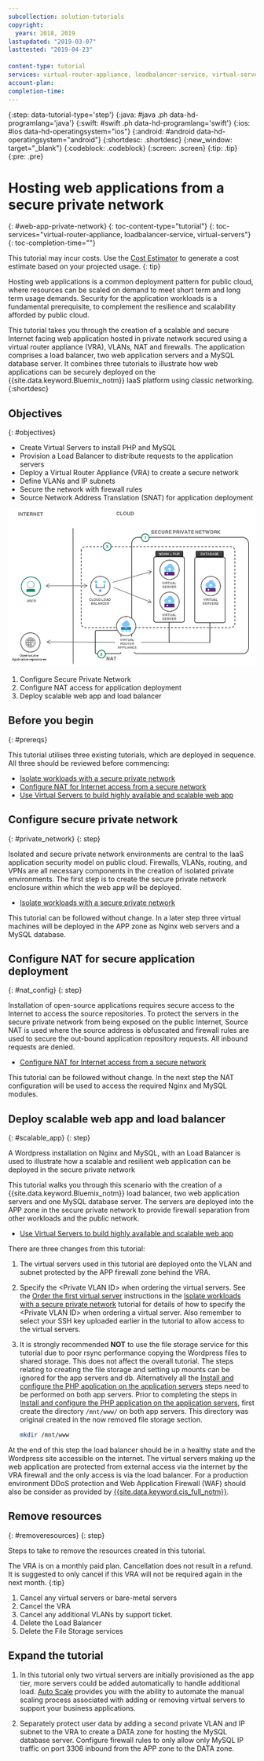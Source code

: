 ```yaml
---
subcollection: solution-tutorials
copyright:
  years: 2018, 2019
lastupdated: "2019-03-07"
lasttested: "2019-04-23"

content-type: tutorial
services: virtual-router-appliance, loadbalancer-service, virtual-servers
account-plan:
completion-time:
---
```


{:step: data-tutorial-type='step'}
{:java: #java .ph data-hd-programlang='java'}
{:swift: #swift .ph data-hd-programlang='swift'}
{:ios: #ios data-hd-operatingsystem="ios"}
{:android: #android data-hd-operatingsystem="android"}
{:shortdesc: .shortdesc}
{:new_window: target="_blank"}
{:codeblock: .codeblock}
{:screen: .screen}
{:tip: .tip}
{:pre: .pre}

# Hosting web applications from a secure private network
{: #web-app-private-network}
{: toc-content-type="tutorial"}
{: toc-services="virtual-router-appliance, loadbalancer-service, virtual-servers"}
{: toc-completion-time=""}

<!--##istutorial#-->
This tutorial may incur costs. Use the [Cost Estimator](https://{DomainName}/estimator/review) to generate a cost estimate based on your projected usage.
{: tip}
<!--#/istutorial#-->

Hosting web applications is a common deployment pattern for public cloud, where resources can be scaled on demand to meet short term and long term usage demands. Security for the application workloads is a fundamental prerequisite, to complement the resilience and scalability afforded by public cloud. 

This tutorial takes you through the creation of a scalable and secure Internet facing web application hosted in private network secured using a virtual router appliance (VRA), VLANs, NAT and firewalls. The application comprises a load balancer, two web application servers and a MySQL database server. It combines three tutorials to illustrate how web applications can be securely deployed on the {{site.data.keyword.Bluemix_notm}} IaaS platform using classic networking. 
{:shortdesc}

## Objectives
{: #objectives}

- Create Virtual Servers to install PHP and MySQL
- Provision a Load Balancer to distribute requests to the application servers
- Deploy a Virtual Router Appliance (VRA) to create a secure network
- Define VLANs and IP subnets 
- Secure the network with firewall rules
- Source Network Address Translation (SNAT) for application deployment


<p style="text-align: center;">

  ![Architecture](images/solution42-web-app-private-network/web-app-private.png)
</p>

1.	Configure Secure Private Network
2.	Configure NAT access for application deployment
3.	Deploy scalable web app and load balancer

## Before you begin
{: #prereqs}

This tutorial utilises three existing tutorials, which are deployed in sequence. All three should be reviewed before commencing:

-	[Isolate workloads with a secure private network]( https://{DomainName}/docs/solution-tutorials?topic=solution-tutorials-secure-network-enclosure#isolate-workloads-with-a-secure-private-network) 
-	[Configure NAT for Internet access from a secure network]( https://{DomainName}/docs/solution-tutorials?topic=solution-tutorials-nat-config-private#configure-firewall-rules-for-internet-access-from-a-private-network)
-	[Use Virtual Servers to build highly available and scalable web app]( https://{DomainName}/docs/solution-tutorials?topic=solution-tutorials-highly-available-and-scalable-web-application#use-virtual-servers-to-build-highly-available-and-scalable-web-app)



## Configure secure private network
{: #private_network}
{: step}

Isolated and secure private network environments are central to the IaaS application security model on public cloud. Firewalls, VLANs, routing, and VPNs are all necessary components in the creation of isolated private environments. 
The first step is to create the secure private network enclosure within which the web app will be deployed.  

- [Isolate workloads with a secure private network](https://{DomainName}/docs/solution-tutorials?topic=solution-tutorials-secure-network-enclosure#isolate-workloads-with-a-secure-private-network)

This tutorial can be followed without change. In a later step three virtual machines will be deployed in the APP zone as Nginx web servers and a MySQL database. 

## Configure NAT for secure application deployment
{: #nat_config}
{: step}

Installation of open-source applications requires secure access to the Internet to access the source repositories. To protect the servers in the secure private network from being exposed on the public Internet, Source NAT is used where the source address is obfuscated and firewall rules are used to secure the out-bound application repository requests. All inbound requests are denied. 

- [Configure NAT for Internet access from a secure network]( https://{DomainName}/docs/solution-tutorials?topic=solution-tutorials-nat-config-private#configure-firewall-rules-for-internet-access-from-a-private-network)

This tutorial can be followed without change. In the next step the NAT configuration will be used to access the required Nginx and MySQL modules.  


## Deploy scalable web app and load balancer
{: #scalable_app}
{: step}

A Wordpress installation on Nginx and MySQL, with an Load Balancer is used to illustrate how a scalable and resilient web application can be deployed in the secure private network 

This tutorial walks you through this scenario with the creation of a {{site.data.keyword.Bluemix_notm}} load balancer, two web application servers and one MySQL database server. The servers are deployed into the APP zone in the secure private network to provide firewall separation from other workloads and the public network. 

- [Use Virtual Servers to build highly available and scalable web app]( https://{DomainName}/docs/solution-tutorials?topic=solution-tutorials-highly-available-and-scalable-web-application#use-virtual-servers-to-build-highly-available-and-scalable-web-app)

There are three changes from this tutorial:

1.	The virtual servers used in this tutorial are deployed onto the VLAN and subnet protected by the APP firewall zone behind the VRA.
2. Specify the &lt;Private VLAN ID&gt; when ordering the virtual servers. See the [Order the first virtual server](https://{DomainName}/docs/solution-tutorials?topic=solution-tutorials-secure-network-enclosure#order_virtualserver) instructions in the [Isolate workloads with a secure private network]( https://{DomainName}/docs/solution-tutorials?topic=solution-tutorials-secure-network-enclosure#isolate-workloads-with-a-secure-private-network) tutorial for details of how to specify the &lt;Private VLAN ID&gt; when ordering a virtual server. Also remember to select your SSH key uploaded earlier in the tutorial to allow access to the virtual servers. 
3. It is strongly recommended **NOT** to use the file storage service for this tutorial due to poor rsync performance copying the Wordpress files to shared storage. This does not affect the overall tutorial. The steps relating to creating the file storage and setting up mounts can be ignored for the app servers and db. Alternatively all the [Install and configure the PHP application on the application servers](https://{DomainName}/docs/solution-tutorials?topic=solution-tutorials-highly-available-and-scalable-web-application#php_application) steps need to be performed on both app servers.
   Prior to completing the steps in [Install and configure the PHP application on the application servers](https://{DomainName}/docs/solution-tutorials?topic=solution-tutorials-highly-available-and-scalable-web-application#php_application), first create the directory `/mnt/www/` on both app servers. This directory was original created in the now removed file storage section. 

   ```sh
   mkdir /mnt/www
   ```

At the end of this step the load balancer should be in a healthy state and the Wordpress site accessible on the internet. The virtual servers making up the web application are protected from external access via the internet by the VRA firewall and the only access is via the load balancer. For a production environment DDoS protection and Web Application Firewall (WAF) should also be consider as provided by [{{site.data.keyword.cis_full_notm}}](https://{DomainName}/catalog/services/internet-services).


## Remove resources
{: #removeresources}
{: step}

Steps to take to remove the resources created in this tutorial. 

The VRA is on a monthly paid plan. Cancellation does not result in a refund. It is suggested to only cancel if this VRA will not be required again in the next month. 
{:tip}  

1. Cancel any virtual servers or bare-metal servers
2. Cancel the VRA
3. Cancel any additional VLANs by support ticket.
4. Delete the Load Balancer
5. Delete the File Storage services

## Expand the tutorial 

1. In this tutorial only two virtual servers are initially provisioned as the app tier, more servers could be added automatically to handle additional load. [Auto Scale]( https://{DomainName}/docs/vsi?topic=virtual-servers-about-auto-scale) provides you with the ability to automate the manual scaling process associated with adding or removing virtual servers to support your business applications.

2. Separately protect user data by adding a second private VLAN and IP subnet to the VRA to create a DATA zone for hosting the MySQL database server. Configure firewall rules to only allow only MySQL IP traffic on port 3306 inbound from the APP zone to the DATA zone. 

